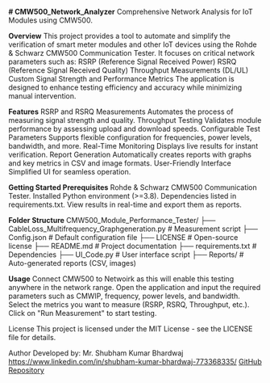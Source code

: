 **# CMW500_Network_Analyzer**
Comprehensive Network Analysis for IoT Modules using CMW500.

**Overview**
This project provides a tool to automate and simplify the verification of smart meter modules and other IoT devices using the Rohde & Schwarz CMW500 Communication Tester. 
It focuses on critical network parameters such as:
RSRP (Reference Signal Received Power)
RSRQ (Reference Signal Received Quality)
Throughput Measurements (DL/UL)
Custom Signal Strength and Performance Metrics
The application is designed to enhance testing efficiency and accuracy while minimizing manual intervention.

**Features**
RSRP and RSRQ Measurements
Automates the process of measuring signal strength and quality.
Throughput Testing
Validates module performance by assessing upload and download speeds.
Configurable Test Parameters
Supports flexible configuration for frequencies, power levels, bandwidth, and more.
Real-Time Monitoring
Displays live results for instant verification.
Report Generation
Automatically creates reports with graphs and key metrics in CSV and image formats.
User-Friendly Interface
Simplified UI for seamless operation.

**Getting Started
Prerequisites**
Rohde & Schwarz CMW500 Communication Tester.
Installed Python environment (>=3.8).
Dependencies listed in requirements.txt.
View results in real-time and export them as reports.

**Folder Structure**
CMW500_Module_Performance_Tester/
├── CableLoss_Multifrequency_Graphgeneration.py  # Measurement script
├── Config.json                                  # Default configuration file
├── LICENSE                                      # Open-source license
├── README.md                                    # Project documentation
├── requirements.txt                             # Dependencies
├── UI_Code.py                                   # User interface script
├── Reports/                                     # Auto-generated reports (CSV, images)

**Usage**
Connect CMW500 to Netwoirk as this will enable this testing anywhere in the network range. 
Open the application and input the required parameters such as CMWIP, frequency, power levels, and bandwidth.
Select the metrics you want to measure (RSRP, RSRQ, Throughput, etc.).
Click on "Run Measurement" to start testing.

License
This project is licensed under the MIT License - see the LICENSE file for details.

Author
Developed by:
Mr. Shubham Kumar Bhardwaj
https://www.linkedin.com/in/shubham-kumar-bhardwaj-773368335/
[GitHub Repository](https://github.com/ThorPandit?tab=repositories)
